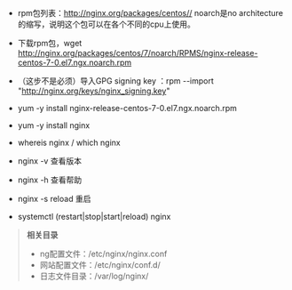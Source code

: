 - rpm包列表：<http://nginx.org/packages/centos//>  noarch是no architecture的缩写，说明这个包可以在各个不同的cpu上使用。

- 下载rpm包，wget http://nginx.org/packages/centos/7/noarch/RPMS/nginx-release-centos-7-0.el7.ngx.noarch.rpm

- （这步不是必须）导入GPG signing key ：rpm --import "http://nginx.org/keys/nginx_signing.key"

- yum -y install nginx-release-centos-7-0.el7.ngx.noarch.rpm

- yum -y install nginx

- whereis nginx / which nginx

- nginx -v 查看版本
 
- nginx -h 查看帮助

- nginx -s reload 重启

- systemctl (restart|stop|start|reload) nginx

> **相关目录**
> - ng配置文件：/etc/nginx/nginx.conf
> - 网站配置文件：/etc/nginx/conf.d/
> - 日志文件目录：/var/log/nginx/
